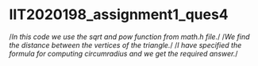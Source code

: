 # IIT2020198_assignment1_ques4
/*In this code we use the sqrt and pow function from math.h file.*/
/*We find the distance between the vertices of the triangle.*/
/*I have specified the formula for computing circumradius and we get the required answer.*/
